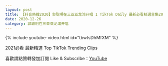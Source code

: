 ```yaml
---
layout: post
title: 【抖音熱搜2020】郭聪明在三亚亚龙湾开唱 1 TikTok Daily 最新必看精選合集2020 12 26
date: 2020-12-26
category: 郭聪明在三亚亚龙湾开唱
---
```


{% include youtube-video.html id="tbwtsDhMfXM" %}

2021必看 最新精選 Top TikTok Trending Clips

喜歡請點贊轉發加訂閱 Like & Subscribe：[YouTube](https://www.youtube.com/channel/UCAoR7VcanIPd04uEq_GIylA/videos)

